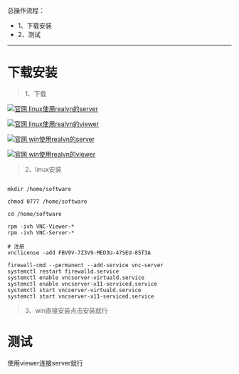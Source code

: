总操作流程：
- 1、下载安装
- 2、测试

***

# 下载安装

> 1、下载

[![](https://img.shields.io/badge/官网-linux使用realvn的server-red.svg "官网 linux使用realvn的server")](https://www.realvnc.com/en/connect/download/vnc/linux/)

[![](https://img.shields.io/badge/官网-linux使用realvn的viewer-red.svg "官网 linux使用realvn的viewer")](https://www.realvnc.com/en/connect/download/viewer/linux/)


[![](https://img.shields.io/badge/官网-win使用realvn的server-red.svg "官网 win使用realvn的server")](https://www.realvnc.com/en/connect/download/viewer/windows/)

[![](https://img.shields.io/badge/官网-win使用realvn的viewer-red.svg "官网 win使用realvn的viewer")](https://www.realvnc.com/en/connect/download/viewer/windows/)

> 2、linux安装

```shell

mkdir /home/software

chmod 0777 /home/software

cd /home/software

rpm -ivh VNC-Viewer-*
rpm -ivh VNC-Server-*

# 注册
vnclicense -add FBV9V-7Z3V9-MED3U-47SEU-85T3A

firewall-cmd --permanent --add-service vnc-server 
systemctl restart firewalld.service
systemctl enable vncserver-virtuald.service
systemctl enable vncserver-x11-serviced.service
systemctl start vncserver-virtuald.service
systemctl start vncserver-x11-serviced.service
```

> 3、win直接安装点击安装就行

# 测试

使用viewer连接server就行


